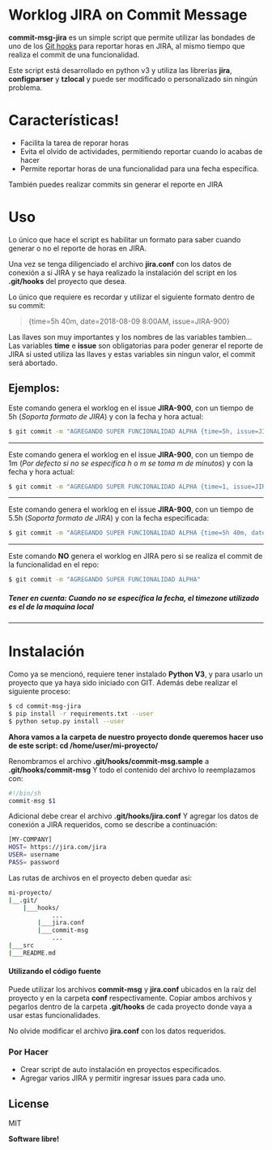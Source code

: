 # Worklog JIRA on Commit Message 

**commit-msg-jira** es un simple script que permite utilizar las bondades de uno de los [Git hooks] para reportar horas en JIRA, al mismo tiempo que realiza el commit de una funcionalidad.

Este script está desarrollado en python v3 y utiliza las librerías **jira**, **configparser** y **tzlocal** y puede ser modificado o personalizado sin ningún problema.

# Características!

  - Facilita la tarea de reporar horas
  - Evita el olvido de actividades, permitiendo reportar cuando lo acabas de hacer
  - Permite reportar horas de una funcionalidad para una fecha específica.

También puedes realizar commits sin generar el reporte en JIRA

# Uso

Lo único que hace el script es habilitar un formato para saber cuando generar o no el reporte de horas en JIRA.

Una vez se tenga diligenciado el archivo **jira.conf** con los datos de conexión a si JIRA y se haya realizado la instalación del script en los **.git/hooks** del proyecto que desea.

Lo único que requiere es recordar y utilizar el siguiente formato dentro de su commit:
> {time=5h 40m, date=2018-08-09 8:00AM, issue=JIRA-900}

Las llaves son muy importantes y los nombres de las variables tambien...
Las variables **time** e **issue** son obligatorias para poder generar el reporte de JIRA si usted utiliza las llaves y estas variables sin ningun valor, el commit será abortado.

## Ejemplos:
Este comando genera el worklog en el issue **JIRA-900**, con un tiempo de 5h (*Soporta formato de JIRA*) y con la fecha y hora actual:
```sh
$ git commit -m "AGREGANDO SUPER FUNCIONALIDAD ALPHA {time=5h, issue=JIRA-900}"
```
----
Este comando genera el worklog en el issue **JIRA-900**, con un tiempo de 1m (*Por defecto si no se especifica h o m se toma m de minutos*) y con la fecha y hora actual:
```sh
$ git commit -m "AGREGANDO SUPER FUNCIONALIDAD ALPHA {time=1, issue=JIRA-900}"
```
---

Este comando genera el worklog en el issue **JIRA-900**, con un tiempo de 5.5h (*Soporta formato de JIRA*) y con la fecha especificada:
```sh
$ git commit -m "AGREGANDO SUPER FUNCIONALIDAD ALPHA {time=5h 40m, date=2018-08-09 8:00AM, issue=JIRA-900}"
```

----
Este comando **NO** genera el worklog en JIRA pero si se realiza el commit de la funcionalidad en el repo:
```sh
$ git commit -m "AGREGANDO SUPER FUNCIONALIDAD ALPHA"
```

##### **Tener en cuenta:** *Cuando no se especifica la fecha, el timezone utilizado es el de la maquina local*

---
# Instalación

Como ya se mencionó, requiere tener instalado **Python V3**, y para usarlo un proyecto que ya haya sido iniciado con GIT.
Además debe realizar el siguiente proceso:
```sh
$ cd commit-msg-jira
$ pip install -r requirements.txt --user
$ python setup.py install --user
```
**Ahora vamos a la carpeta de nuestro proyecto donde queremos hacer uso de este script: cd /home/user/mi-proyecto/**

Renombramos el archivo **.git/hooks/commit-msg.sample** a **.git/hooks/commit-msg**
Y todo el contenido del archivo lo reemplazamos con: 
```sh
#!/bin/sh
commit-msg $1
```

Adicional debe crear el archivo **.git/hooks/jira.conf**
Y agregar los datos de conexión a JIRA requeridos, como se describe a continuación:

```sh
[MY-COMPANY]
HOST= https://jira.com/jira  
USER= username
PASS= password
```

Las rutas de archivos en el proyecto deben quedar asi:
```sh
mi-proyecto/
|__.git/
    |___hooks/
            ...
        |___jira.conf
        |___commit-msg
            ...
|___src
|___README.md
```


#### Utilizando el código fuente
Puede utilizar los archivos **commit-msg** y **jira.conf** ubicados en la raíz del proyecto y en la carpeta **conf** respectivamente.
Copiar ambos archivos y pegarlos dentro de la carpeta **.git/hooks** de cada proyecto donde vaya a usar estas funcionalidades.

No olvide modificar el archivo **jira.conf** con los datos requeridos.

### Por Hacer

 - Crear script de auto instalación en proyectos especificados.
 - Agregar varios JIRA y permitir ingresar issues para cada uno.
 
License
----

MIT


**Software libre!**

[//]: # (These are reference links used in the body of this note and get stripped out when the markdown processor does its job. There is no need to format nicely because it shouldn't be seen. Thanks SO - http://stackoverflow.com/questions/4823468/store-comments-in-markdown-syntax)


   [Git Hooks]: <https://git-scm.com/book/uz/v2/Customizing-Git-Git-Hooks>
   [git-repo-url]: <https://github.com/joemccann/dillinger.git>
   [john gruber]: <http://daringfireball.net>
   [df1]: <http://daringfireball.net/projects/markdown/>
   [markdown-it]: <https://github.com/markdown-it/markdown-it>
   [Ace Editor]: <http://ace.ajax.org>
   [node.js]: <http://nodejs.org>
   [Twitter Bootstrap]: <http://twitter.github.com/bootstrap/>
   [jQuery]: <http://jquery.com>
   [@tjholowaychuk]: <http://twitter.com/tjholowaychuk>
   [express]: <http://expressjs.com>
   [AngularJS]: <http://angularjs.org>
   [Gulp]: <http://gulpjs.com>

   [PlDb]: <https://github.com/joemccann/dillinger/tree/master/plugins/dropbox/README.md>
   [PlGh]: <https://github.com/joemccann/dillinger/tree/master/plugins/github/README.md>
   [PlGd]: <https://github.com/joemccann/dillinger/tree/master/plugins/googledrive/README.md>
   [PlOd]: <https://github.com/joemccann/dillinger/tree/master/plugins/onedrive/README.md>
   [PlMe]: <https://github.com/joemccann/dillinger/tree/master/plugins/medium/README.md>
   [PlGa]: <https://github.com/RahulHP/dillinger/blob/master/plugins/googleanalytics/README.md>
